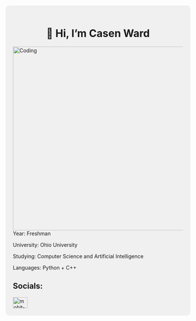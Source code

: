 <div style="background-color: #f0f0f0; padding: 20px; border-radius: 10px;">
<h1 align="center">👋 Hi, I’m Casen Ward</h1>
<img align="right" alt="Coding" width="500" style:"display: block" src="https://media.licdn.com/dms/image/D4D12AQFAdOrAQe1HEA/article-cover_image-shrink_720_1280/0/1709674661110?e=2147483647&v=beta&t=cXi9xoqDSrGR1XANMQyOXbhjIXhnmGcj5epolciGEF4">
<p>Year: Freshman</p>
<p>University: Ohio University</p>
<p>Studying: Computer Science and Artificial Intelligence</p>
<p>Languages: Python + C++</p>
<h2>Socials:</h2>
<a href="https://www.linkedin.com/in/casen-ward-8083a832a/" target="blank"><img align="center" src="https://raw.githubusercontent.com/rahuldkjain/github-profile-readme-generator/master/src/images/icons/Social/linked-in-alt.svg" alt="mohit-maurya-76a282204" height="30" width="40" /></a>
<a href="
<h2>Contact Information:</h2>
<p>📲614-570-4208</p>
<p>📧casenward@gmail.com</p>
<!---
casenward/casenward is a ✨ special ✨ repository because its `README.md` (this file) appears on your GitHub profile.
You can click the Preview link to take a look at your changes.
--->

